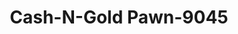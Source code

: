 ---
f_zip-code: 77340
f_state-code: TX
title: Cash-N-Gold Pawn-9045
f_phone: 936-438-8800
f_city-only: Huntsville
f_address: 1427 Sam Houston Avenue Huntsville
f_location-unique-id: '9045'
slug: cash-n-gold-pawn-9045
updated-on: '2024-05-30T13:46:58.046Z'
created-on: '2024-05-30T13:36:59.803Z'
published-on: '2024-05-30T13:54:32.469Z'
f_city-state: cms/city/huntsville-tx.md
f_company: cms/company/cash-n-gold-pawn.md
f_state: cms/state/texas.md
layout: '[payday-loan].html'
tags: payday-loan
---